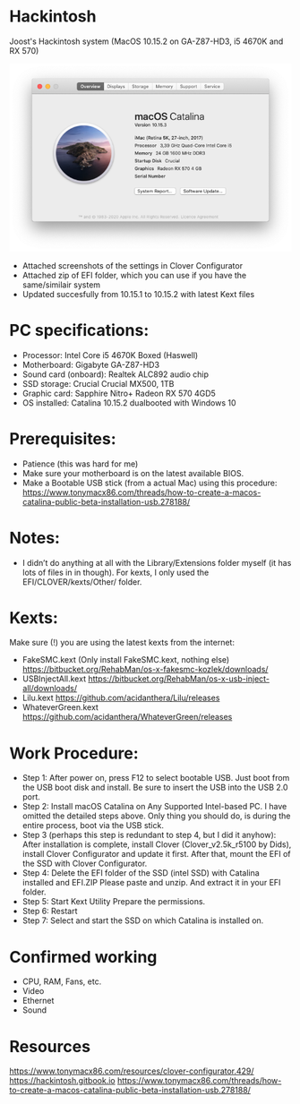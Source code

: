 # Hackintosh
Joost's Hackintosh system (MacOS 10.15.2 on GA-Z87-HD3, i5 4670K and RX 570)

![alt test](/Pictures/AboutFinder.png)

- Attached screenshots of the settings in Clover Configurator
- Attached zip of EFI folder, which you can use if you have the same/similair system
- Updated succesfully from 10.15.1 to 10.15.2 with latest Kext files

# PC specifications:
- Processor: Intel Core i5 4670K Boxed (Haswell)
- Motherboard: Gigabyte GA-Z87-HD3
- Sound card (onboard): Realtek ALC892 audio chip
- SSD storage: Crucial Crucial MX500, 1TB 
- Graphic card: Sapphire Nitro+ Radeon RX 570 4GD5
- OS installed: Catalina 10.15.2 dualbooted with Windows 10

# Prerequisites:
-	Patience (this was hard for me)
-	Make sure your motherboard is on the latest available BIOS.
-	Make a Bootable USB stick (from a actual Mac) using this procedure:
https://www.tonymacx86.com/threads/how-to-create-a-macos-catalina-public-beta-installation-usb.278188/ 

# Notes:
- I didn’t do anything at all with the Library/Extensions folder myself (it has lots of files in in though). For kexts, I only used the EFI/CLOVER/kexts/Other/ folder.

# Kexts:
Make sure (!) you are using the latest kexts from the internet: 

- FakeSMC.kext (Only install FakeSMC.kext, nothing else)
https://bitbucket.org/RehabMan/os-x-fakesmc-kozlek/downloads/
- USBInjectAll.kext
https://bitbucket.org/RehabMan/os-x-usb-inject-all/downloads/
- Lilu.kext
https://github.com/acidanthera/Lilu/releases
- WhateverGreen.kext
https://github.com/acidanthera/WhateverGreen/releases

# Work Procedure:
- Step 1: 
After power on, press F12 to select bootable USB.
Just boot from the USB boot disk and install.
Be sure to insert the USB into the USB 2.0 port.
- Step 2: 
Install macOS Catalina on Any Supported Intel-based PC.
I have omitted the detailed steps above. Only thing you should do, is during the entire process, boot via the USB stick.
- Step 3 (perhaps this step is redundant to step 4, but I did it anyhow): 
After installation is complete, install Clover (Clover_v2.5k_r5100 by Dids), install Clover Configurator and update it first. After that, mount the EFI of the SSD with Clover Configurator.
- Step 4: 
Delete the EFI folder of the SSD (intel SSD) with Catalina installed and EFI.ZIP
Please paste and unzip. And extract it in your EFI folder.
- Step 5:
Start Kext Utility
Prepare the permissions.
- Step 6:
Restart
- Step 7: 
Select and start the SSD on which Catalina is installed on.
 
# Confirmed working
-	CPU, RAM, Fans, etc.
- Video
-	Ethernet
-	Sound

# Resources
https://www.tonymacx86.com/resources/clover-configurator.429/ 
https://hackintosh.gitbook.io 
https://www.tonymacx86.com/threads/how-to-create-a-macos-catalina-public-beta-installation-usb.278188/
